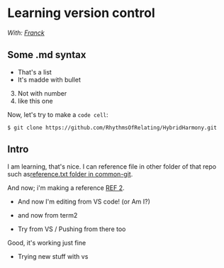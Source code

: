 # Learning version control

_With: [Franck](https://github.com/FranckPrts)_

## Some .md syntax
- That's a list
- It's madde with bullet
3. Not with number
4. like this one

Now, let's try to make a `code cell`:
```shell
$ git clone https://github.com/RhythmsOfRelating/HybridHarmony.git
```

## Intro
I am learning, that's nice. I can reference file in other folder of that repo such as[reference.txt folder in common-git](https://github.com/FranckPrts/git-papers/blob/master/common-git/reference.txt).

And now; i'm making a reference [REF 2](https://www.merriam-webster.com/dictionary/reference).

- And now I'm editing from VS code!
(or Am I?)

- and now from term2

- Try from VS / Pushing from there too

Good, it's working just fine

- Trying new stuff with vs